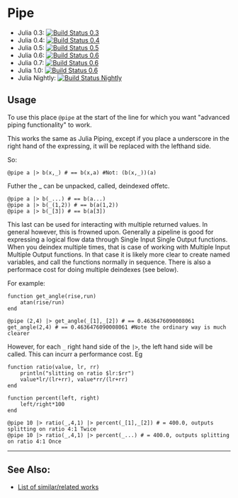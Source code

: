 # Pipe

- Julia 0.3: [![Build Status 0.3](https://travis-matrix-badges.herokuapp.com/repos/oxinabox/Pipe.jl/branches/master/1)](https://travis-ci.org/oxinabox/Pipe.jl)
 - Julia 0.4: [![Build Status 0.4](https://travis-matrix-badges.herokuapp.com/repos/oxinabox/Pipe.jl/branches/master/2)](https://travis-ci.org/oxinabox/Pipe.jl)
 - Julia 0.5: [![Build Status 0.5](https://travis-matrix-badges.herokuapp.com/repos/oxinabox/Pipe.jl/branches/master/3)](https://travis-ci.org/oxinabox/Pipe.jl)
 - Julia 0.6: [![Build Status 0.6](https://travis-matrix-badges.herokuapp.com/repos/oxinabox/Pipe.jl/branches/master/4)](https://travis-ci.org/oxinabox/Pipe.jl)
 - Julia 0.7: [![Build Status 0.6](https://travis-matrix-badges.herokuapp.com/repos/oxinabox/Pipe.jl/branches/master/5)](https://travis-ci.org/oxinabox/Pipe.jl)
 - Julia 1.0: [![Build Status 0.6](https://travis-matrix-badges.herokuapp.com/repos/oxinabox/Pipe.jl/branches/master/6)](https://travis-ci.org/oxinabox/Pipe.jl)
- Julia Nightly: [![Build Status Nightly](https://travis-matrix-badges.herokuapp.com/repos/oxinabox/Pipe.jl/branches/master/7)](https://travis-ci.org/oxinabox/Pipe.jl)
 

## Usage


To use this place `@pipe` at the start of the line for which you want "advanced piping functionality" to work.

This works the same as Julia Piping,
except if you place a underscore in the right hand of the expressing, it will be replaced with the lefthand side.

So:

```
@pipe a |> b(x,_) # == b(x,a) #Not: (b(x,_))(a) 
```

Futher  the _ can be unpacked, called, deindexed offetc.

```
@pipe a |> b(_...) # == b(a...)
@pipe a |> b(_(1,2)) # == b(a(1,2))
@pipe a |> b(_[3]) # == b(a[3])
```

This last can be used for interacting with multiple returned values. In general however, this is frowned upon.
Generally a pipeline is good for expressing a logical flow data through Single Input Single Output functions. When you deindex multiple times, that is case of working with Multiple Input Multiple Output functions.
In that case it is likely more clear to create named variables, and call the functions normally in sequence.
There is also a performace cost for doing multiple deindexes (see below).


For example:

```
function get_angle(rise,run)
    atan(rise/run)
end

@pipe (2,4) |> get_angle(_[1],_[2]) # == 0.4636476090008061
get_angle(2,4) # == 0.4636476090008061 #Note the ordinary way is much clearer

```

However, for each `_` right hand side of the `|>`, the left hand side will be called.
This can incurr a performance cost.
Eg

```
function ratio(value, lr, rr)
    println("slitting on ratio $lr:$rr")
    value*lr/(lr+rr), value*rr/(lr+rr)
end

function percent(left, right)
    left/right*100
end

@pipe 10 |> ratio(_,4,1) |> percent(_[1],_[2]) # = 400.0, outputs splitting on ratio 4:1 Twice
@pipe 10 |> ratio(_,4,1) |> percent(_...) # = 400.0, outputs splitting on ratio 4:1 Once
```

---------------------

## See Also:

 - [List of similar/related works](https://github.com/JuliaLang/julia/issues/5571#issuecomment-205754539)
